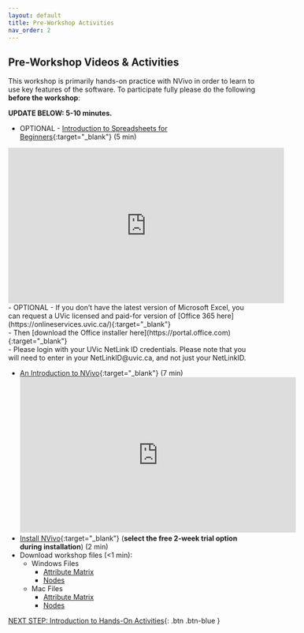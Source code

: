 ```yaml
---
layout: default
title: Pre-Workshop Activities
nav_order: 2
---
```

## Pre-Workshop Videos & Activities
This workshop is primarily hands-on practice with NVivo in order to learn to use key features of the software. To participate fully please do the following **before the workshop**:

**UPDATE BELOW: 5-10 minutes.**<br>
- OPTIONAL - [Introduction to Spreadsheets for Beginners](https://www.youtube.com/watch?v=rJbf-2XXsuY){:target="_blank"} (5 min)<br>
<iframe width="560" height="315" src="https://www.youtube.com/embed/lYzhgMZii3o" title="YouTube video player" frameborder="0" allow="accelerometer; autoplay; clipboard-write; encrypted-media; gyroscope; picture-in-picture" allowfullscreen></iframe>
- OPTIONAL - If you don’t have the latest version of Microsoft Excel, you can request a UVic licensed and paid-for version of [Office 365 here](https://onlineservices.uvic.ca/){:target="_blank"}<br>
            -  Then [download the Office installer here](https://portal.office.com){:target="_blank"}<br>
            -  Please login with your UVic NetLink ID credentials. Please note that you will need to enter in your NetLinkID@uvic.ca, and not just your NetLinkID.

-   [An Introduction to NVivo](https://youtu.be/QNjEygXM_bE){:target="_blank"} (7 min)<br>
    <iframe width="560" height="315" src="https://www.youtube.com/embed/QNjEygXM_bE" title="YouTube video player" frameborder="0" allow="accelerometer; autoplay; clipboard-write; encrypted-media; gyroscope; picture-in-picture" allowfullscreen></iframe>
-   [Install NVivo](http://bit.ly/2WOOD3m){:target="_blank"} (**select the free 2-week trial option during installation**) (2 min)
-   Download workshop files (<1 min):
    -   Windows Files
        -   <a href="resources/" download>Attribute Matrix</a>
        -   <a href="" download>Nodes</a>
    -   Mac Files
        -   <a href="" download>Attribute Matrix</a>
        -   <a href="" download>Nodes</a>

[NEXT STEP: Introduction to Hands-On Activities](activities-intro.html){: .btn .btn-blue }

